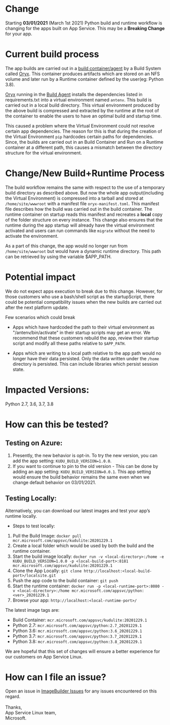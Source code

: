 # Change

Starting **03/01/2021** (March 1st 2021) Python build and runtime workflow is changing for the apps built on App Service. This may be a **Breaking Change** for your app.

# Current build process

The app builds are carried out in a [build container/agent](https://github.com/Azure-App-Service/KuduLite) by a Build System called [Oryx](https://github.com/microsoft/oryx). This container produces artifacts which are stored on an NFS volume and later run by a Runtime container defined by the user(eg: Python 3.8).

[Oryx](https://github.com/microsoft/oryx) running in the [Build Agent](https://github.com/Azure-App-Service/KuduLite) installs the dependencies listed in requirements.txt into a virtual environment named `antenv`. This build is carried out in a local build directory. This virtual environment produced by the above build is compressed and extracted by the runtime at the root of the container to enable the users to have an optimal build and startup time.

This caused a problem where the Virtual Environment could not resolve certain app dependencies. The reason for this is that during the creation of the Virtual Environment `pip` hardcodes certain paths for dependencies. Since, the builds are carried out in an Build Container and Run on a Runtime container at a different path, this causes a mismatch between the directory structure for the virtual environment.

# Change/New Build+Runtime Process

The build workflow remains the same with respect to the use of a temporary build directory as described above. But now the whole app output(including the Virtual Environment) is compressed into a tarball and stored at `/home/site/wwwroot` with a manifest file `oryx-manifest.toml`. This manifest file  describes how the build was carried out in the build container. The runtime container on startup reads this manifest and recreates a **local** copy of the folder structure on every instance. This change also ensures that the runtime during the app startup will already have the virtual environment activated and users can run commands like `migrate` without the need to activate the environment.

As a part of this change, the app would no longer run from `/home/site/wwwroot` but would have a dynamic runtime directory. This path can be retrieved by using the variable $APP_PATH.

# Potential impact
We do not expect apps execution to break due to this change. However, for those customers who use a bash/shell script as the startupScript, there could be potential compatibility issues when the new builds are carried out after the next platform update.


Few scenarios which could break
- Apps which have hardcoded the path to their virtual environment as "/antenv/bin/activate" in their startup scripts may get an error. We recommend that these customers rebuild the app, review their startup script and modify all these paths relative to `$APP_PATH`.

- Apps which are writing to a local path relative to the app path would no longer have their data persisted. Only the data written under the `/home` directory is persisted. This can include libraries which persist session state.


# Impacted Versions:
Python 2.7, 3.6, 3.7, 3.8

# How can this be tested?

## Testing on Azure:
1. Presently, the new behavior is opt-in. To try the new version, you can add the app setting: `KUDU_BUILD_VERSION=1.0.0`. 
1. If you want to continue to pin to the old version - This can be done by adding an app setting: `KUDU_BUILD_VERSION=0.0.1`. This app setting would ensure the build behavior remains the same even when we change default behavior on 03/01/2021.

## Testing Locally:
Alternatively, you can download our latest images and test your app’s runtime locally. 

* Steps to test locally:
1. Pull the Build Image: `docker pull mcr.microsoft.com/appsvc/kudulite:20201229.1`
1. Create a local folder which would be used by both the build and the runtime container.
1. Start the build image locally: `docker run -v <local-directory>:/home -e KUDU_BUILD_VERSION=1.0.0 -p <local-build-port>:8181 mcr.microsoft.com/appsvc/kudulite:20201229.1`
1. Clone the App Locally: `git clone http://localhost:<local-build-port>/localsite.git`
1. Push the app code to the build container: `git push`
1. Start the runtime container: `docker run -p <local-runtime-port>:8080 -v <local-directory>:/home mcr.microsoft.com/appsvc/python:<ver>_20201229.1`
1. Browse your app: `http://localhost:<local-runtime-port>/`

The latest image tags are:
* Build Container: `mcr.microsoft.com/appsvc/kudulite:20201229.1`
* Python 2.7: `mcr.microsoft.com/appsvc/python:2.7_20201229.1`
* Python 3.6: `mcr.microsoft.com/appsvc/python:3.6_20201229.1`
* Python 3.7: `mcr.microsoft.com/appsvc/python:3.7_20201229.1`
* Python 3.8: `mcr.microsoft.com/appsvc/python:3.8_20201229.1`

We are hopeful that this set of changes will ensure a better experience for our customers on App Service Linux.

# How can I file an issue?
Open an issue in [ImageBuilder Issues](https://github.com/azure-app-service/imagebuilder/issues) for any issues encountered on this regard.
<br /><br />
Thanks,<br />
App Service Linux team,<br />
Microsoft.
